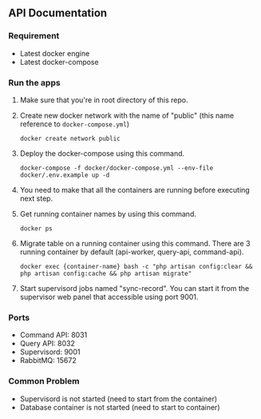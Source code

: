 ## API Documentation
### Requirement
 - Latest docker engine
 - Latest docker-compose
### Run the apps
1. Make sure that you're in root directory of this repo.
2. Create new docker network with the name of "public" (this name reference to `docker-compose.yml`)
   ```
   docker create network public
   ```

3. Deploy the docker-compose using this command.
   ```
   docker-compose -f docker/docker-compose.yml --env-file docker/.env.example up -d
   ```
4. You need to make that all the containers are running before executing next step.
5. Get running container names by using this command.
   ```
   docker ps
   ```

6. Migrate table on a running container using this command. There are 3 running container by default (api-worker, query-api, command-api).
   ```
   docker exec {container-name} bash -c "php artisan config:clear && php artisan config:cache && php artisan migrate"
   ```
7. Start supervisord jobs named "sync-record". You can start it from the supervisor web panel that accessible using port 9001.

### Ports
- Command API: 8031
- Query API: 8032
- Supervisord: 9001
- RabbitMQ: 15672

### Common Problem
- Supervisord is not started (need to start from the container)
- Database container is not started (need to start to container)
